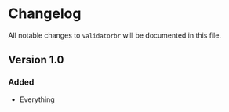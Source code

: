 # Changelog

All notable changes to `validatorbr` will be documented in this file.

## Version 1.0

### Added
- Everything

